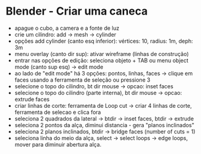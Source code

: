 # Blender - Criar uma caneca

- apague o cubo, a camera e a fonte de luz
- crie um cilindro: add -> mesh -> cylinder
- opções add cylinder (canto esq inferior): vértices: 10, radius: 1m, deph: 3m
- menu overlay (canto dir sup): ativar wireframe (linhas de construção)
- entrar nas opções de edição: seleciona objeto + TAB ou menu object mode (canto sup esq) -> edit mode
- ao lado de "edit mode" há 3 opções: pontos, linhas, faces -> clique em faces usando a ferramenta de seleção ou pressione 3
- selecione o topo do cilindro, bt dir mouse -> opcao: inset faces
- selecione o topo do cilindro (parte interna), bt dir mouse -> opcao: extrude faces
- criar linhas de corte: ferramenta de Loop cut -> criar 4 linhas de corte, ferramenta de selecao e clica fora
- seleciona 2 quadrados da lateral -> btdir -> inset faces, btdir -> extrude
- seleciona 2 pontos da alça, diminui distancia - gera "planos inclinados"
- seleciona 2 planos inclinados, btdir -> bridge faces (number of cuts = 1)
- seleciona linha do meio da alça, select -> select loops -> edge loops, mover para diminuir abertura alça.
